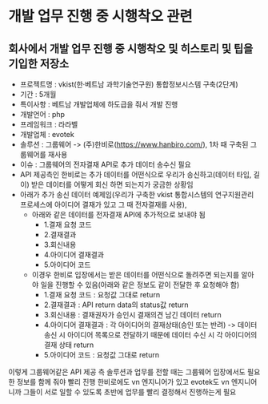 # 개발 업무 진행 중 시행착오 관련
## 회사에서 개발 업무 진행 중 시행착오 및 히스토리 및 팁을 기입한 저장소
* 프로젝트명 : vkist(한·베트남 과학기술연구원) 통합정보시스템 구축(2단계)
* 기간 : 5개월
* 특이사항 : 베트남 개발업체에 하도급을 줘서 개발 진행
* 개발언어 : php
* 프레임워크 : 라라벨
* 개발업체 : evotek
* 솔루션 : 그룹웨어 -> (주)한비로(https://www.hanbiro.com/), 1차 때 구축된 그룹웨어를 재사용
* 이슈 : 그룹웨어의 전자결재 API로 추가 데이터 송수신 필요
* API 제공측인 한비로는 추가 데이터를 어떤식으로 우리가 송신하고(데이터 타입, 길이) 받은 데이터를 어떻게 회신 하면 되는지가 궁금한 상황임
* 아래가 추가 송신 데이터 예제임(우리가 구축한 vkist 통합시스템의 연구지원관리 프로세스에 아이디어 결재가 있고 그 때 전자결재를 사용),
  - 아래와 같은 데이터를 전자결재 API에 추가적으로 보내야 됨
    - 1.결재 요청 코드
    - 2.결재결과
    - 3.회신내용
    - 4.아이디어 결재결과
    - 5.아이디어 코드
  - 이경우 한비로 입장에서는 받은 데이터를 어떤식으로 돌려주면 되는지를 알아야 일을 진행할 수 있음(아래와 같은 정보도 같이 전달한 후 요청해야 함)
    - 1.결재 요청 코드 : 요청값 그대로 return
    - 2.결재결과 : API return data의 status값 return
    - 3.회신내용 :  결재권자가 승인시 결재의견 남긴 데이터 return
    - 4.아이디어 결재결과 : 각 아이디어의 결재상태(승인 또는 반려) -> 데이터 송신 시 아이디어 목록으로 전달하기 때문에 데이터 수신 시 각 아이디어의 결재 상태 return
    - 5.아이디어 코드 : 요청값 그대로 return

이렇게 그룹웨어같은 API 제공 측 솔루션과 업무를 전할 때는 그룹웨어 입장에서도 필요한 정보를 함께 줘야 빨리 진행 
한비로에도 vn 엔지니어가 있고 evotek도 vn 엔지니어니까 그들이 서로 일할 수 있도록 초반에 업무를 빨리 결정해서 진행하는게 필요
  
  
  
